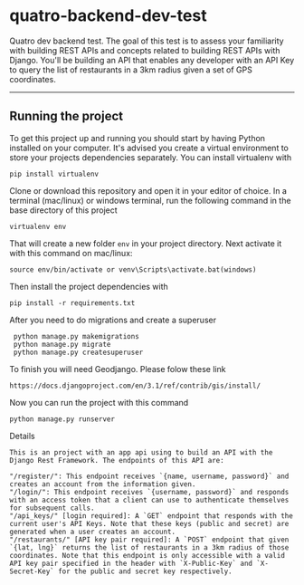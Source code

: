# quatro-backend-dev-test

Quatro dev backend test.
The goal of this test is to assess your familiarity with building REST APIs and concepts related to building REST APIs with Django. You'll be building an API that enables any developer with an API Key to query the list of restaurants in a 3km radius given a set of GPS coordinates.

---

## Running the project

To get this project up and running you should start by having Python installed on your computer. It's advised you create a virtual environment to store your projects dependencies separately. You can install virtualenv with

```
pip install virtualenv
```

Clone or download this repository and open it in your editor of choice. In a terminal (mac/linux) or windows terminal, run the following command in the base directory of this project

```
virtualenv env
```

That will create a new folder `env` in your project directory. Next activate it with this command on mac/linux:

```
source env/bin/activate or venv\Scripts\activate.bat(windows)
```

Then install the project dependencies with

```
pip install -r requirements.txt
```

After you need to do migrations and create a superuser

```
 python manage.py makemigrations
 python manage.py migrate
 python manage.py createsuperuser
```

To finish you will need Geodjango. Please folow these link

```
https://docs.djangoproject.com/en/3.1/ref/contrib/gis/install/
```

Now you can run the project with this command

```
python manage.py runserver
```

Details

```
This is an project with an app api using to build an API with the Django Rest Framework. The endpoints of this API are:

"/register/": This endpoint receives `{name, username, password}` and creates an account from the information given.
"/login/": This endpoint receives `{username, password}` and responds with an access token that a client can use to authenticate themselves for subsequent calls.
"/api_keys/" [login required]: A `GET` endpoint that responds with the current user's API Keys. Note that these keys (public and secret) are generated when a user creates an account.
"/restaurants/" [API key pair required]: A `POST` endpoint that given `{lat, lng}` returns the list of restaurants in a 3km radius of those coordinates. Note that this endpoint is only accessible with a valid API key pair specified in the header with `X-Public-Key` and `X-Secret-Key` for the public and secret key respectively.
```
